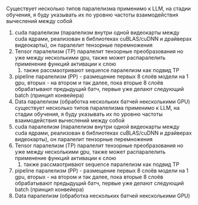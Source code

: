 Cуществует несколько типов паралелизма применимо к LLM, на стадии обучения, я буду указывать их по уровню частоты взаимодействия вычеслений между собой
1. cuda паралелизм (паралелизм внутри одной видеокарты между cuda ядрами, реализован в библиотеках cuBLAS/cuDNN и драйверах видеокарты), он паралелит тензорные перемножения
2.  Tensor паралелизм (TP) паралелит тензорные преобразования но уже между несколькими gpu, также может распаралелить применение функций активации к слою 
	1.  также рассмаотривают sequence паралелизм как подвид TP
3. pipeline паралелизм (PP) - размещение первых 8 слоёв модели на 1 gpu, вторых - на втором и так далее, пока вторые 8 слоёв обрабатывают предыдущий батч, первые уже делают следующий batch (принцип конвейера)
4.  Data паралелизм (обработка нескольких батчей нексколькими GPU)		существует несколько типов паралелизма применимо к LLM, на стадии обучения, я буду указывать их по уровню частоты взаимодействия вычеслений между собой
5. cuda паралелизм (паралелизм внутри одной видеокарты между cuda ядрами, реализован в библиотеках cuBLAS/cuDNN и драйверах видеокарты), он паралелит тензорные перемножения
6.  Tensor паралелизм (TP) паралелит тензорные преобразования но уже между несколькими gpu, также может распаралелить применение функций активации к слою 
	1.  также рассмаотривают sequence паралелизм как подвид TP
7. pipeline паралелизм (PP) - размещение первых 8 слоёв модели на 1 gpu, вторых - на втором и так далее, пока вторые 8 слоёв обрабатывают предыдущий батч, первые уже делают следующий batch (принцип конвейера)
8.  Data паралелизм (обработка нескольких батчей нексколькими GPU)